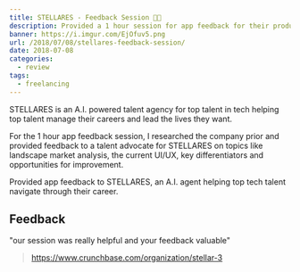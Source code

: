 ```yaml
---
title: STELLARES - Feedback Session 💬️🤖️
description: Provided a 1 hour session for app feedback for their product.
banner: https://i.imgur.com/EjOfuv5.png
url: /2018/07/08/stellares-feedback-session/
date: 2018-07-08
categories:
  - review
tags:
  - freelancing
---
```


STELLARES is an A.I. powered talent agency for top talent in tech helping top talent manage their careers and lead the lives they want.

For the 1 hour app feedback session, I researched the company prior and provided feedback to a talent advocate for STELLARES on topics like landscape market analysis, the current UI/UX, key differentiators and opportunities for improvement.

Provided app feedback to STELLARES, an A.I. agent helping top tech talent navigate through their career.

## Feedback

"our session was really helpful and your feedback valuable"

> https://www.crunchbase.com/organization/stellar-3

<!-- Charged $60 for 1 hour - July 8th, 2018 from 2 pm to 3 pm. -->
